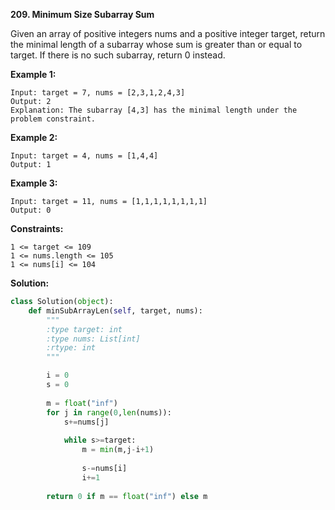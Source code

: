 **209. Minimum Size Subarray Sum**

Given an array of positive integers nums and a positive integer target, return the minimal length of a 
subarray whose sum is greater than or equal to target. If there is no such subarray, return 0 instead.
 
**Example 1:**
```
Input: target = 7, nums = [2,3,1,2,4,3]
Output: 2
Explanation: The subarray [4,3] has the minimal length under the problem constraint.
```
**Example 2:**
```
Input: target = 4, nums = [1,4,4]
Output: 1
```
**Example 3:**
```
Input: target = 11, nums = [1,1,1,1,1,1,1,1]
Output: 0
```
**Constraints:**
```
1 <= target <= 109
1 <= nums.length <= 105
1 <= nums[i] <= 104
```

**Solution:**
```python
class Solution(object):
    def minSubArrayLen(self, target, nums):
        """
        :type target: int
        :type nums: List[int]
        :rtype: int
        """

        i = 0
        s = 0
        
        m = float("inf")
        for j in range(0,len(nums)):
            s+=nums[j]
            
            while s>=target:
                m = min(m,j-i+1)
                
                s-=nums[i]
                i+=1
                
        return 0 if m == float("inf") else m

```
